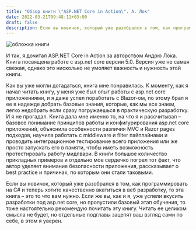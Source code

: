 ```yaml
---
title: "Обзор книги \"ASP.NET Core in Action\". А. Лок"
date: 2022-03-21T09:48:11+03:00
draft: false
description: Если вы новичок, который уже разобрался в том, как программировать на C# и теперь хотите качественно вкатиться в веб разработку, то эта книга – это то что вам нужно.
---
```


![обложка книги](/assets/images/book_4.png)


И так, я дочитал ASP.NET Core in Action за авторством Андрю Лока. Книга посвящена работе с asp.net core версии 5.0. Версия уже не самая свежая, однако это нисколько не умоляет важность и нужность этой книги.

Как вы уже могли догадаться, книга мне понравилась. К моменту, как я начал читать книгу, у меня уже был опыт работы с asp.net core приложениями, и я даже успел поработать с Blazor-ом, по этому брал я ее в надежде добрать базовые знания, которые, как мы все знаем, легко недобрать если сразу погружаешься в практическую разработку. И я не прогадал. Книга дала мне именно то, на что я и рассчитывал – базовое понимание принципов работы и конфигурирования asp.net core приложений, объяснила особенности различия MVC и Razor pages подходов, научила работать с middleware и filter пайплайнами и проводить интеграционное тестирование всего приложения или же просто запускать его в памяти, чтобы иметь возможность протестировать работу мидлвари. В книги большое количество прикладных примеров и отдельно мое сердечко погрел тот факт, что автор уделяет внимание безопасности приложения, рассказывает о best practice и причинах, по которым они стали таковыми. 

Если вы новичок, который уже разобрался в том, как программировать на C# и теперь хотите качественно вкатиться в веб разработку, то эта книга – это то что вам нужно. Если же вы, как и я, уже успели вкусить разработки под asp.net core, но пропустили базовый этап обучения, то тоже настоятельно рекомендую почитать эту книгу. Читать ее целиком смысла не будет, но отдельные подглавы зацепят ваш взгляд сами по себе, в этом я уверен.